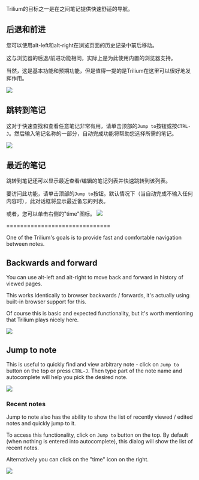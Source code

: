 Trilium的目标之一是在之间笔记提供快速舒适的导航。

## 后退和前进

您可以使用alt-left和alt-right在浏览页面的历史记录中前后移动。

这与浏览器的后退/前进功能相同，实际上是为此使用内置的浏览器支持。

当然，这是基本功能和预期功能，但是值得一提的是Trilium在这里可以很好地发挥作用。

![](gif/back-and-forwards.gif)

## 跳转到笔记

这对于快速查找和查看任意笔记非常有用，请单击顶部的`Jump to`按钮或按`CTRL-J`。然后输入笔记名称的一部分，自动完成功能将帮助您选择所需的笔记。

![](gif/jump-to.gif)

## 最近的笔记

跳转到笔记还可以显示最近查看/编辑的笔记列表并快速跳转到该列表。

要访问此功能，请单击顶部的`Jump to`按钮。默认情况下（当自动完成不输入任何内容时），此对话框将显示最近备忘的列表。

或者，您可以单击右侧的"time"图标。
![](gif/recent-notes.gif)

==============================

One of the Trilium's goals is to provide fast and comfortable navigation between notes.

## Backwards and forward

You can use alt-left and alt-right to move back and forward in history of viewed pages.

This works identically to browser backwards / forwards, it's actually using built-in browser support for this.

Of course this is basic and expected functionality, but it's worth mentioning that Trilium plays nicely here.

![](gif/back-and-forwards.gif)

## Jump to note

This is useful to quickly find and view arbitrary note - click on `Jump to` button on the top or press `CTRL-J`.
Then type part of the note name and autocomplete will help you pick the desired note.

![](gif/jump-to.gif)

### Recent notes

Jump to note also has the ability to show the list of recently viewed / edited notes and quickly jump to it.

To access this functionality, click on `Jump to` button on the top. By default (when nothing is entered into autocomplete), this dialog will show the list of recent notes.

Alternatively you can click on the "time" icon on the right.

![](gif/recent-notes.gif)
